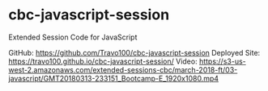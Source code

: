# cbc-javascript-session
Extended Session Code for JavaScript

GitHub: https://github.com/Travo100/cbc-javascript-session
Deployed Site: https://travo100.github.io/cbc-javascript-session/
Video: https://s3-us-west-2.amazonaws.com/extended-sessions-cbc/march-2018-ft/03-javascript/GMT20180313-233151_Bootcamp-E_1920x1080.mp4 